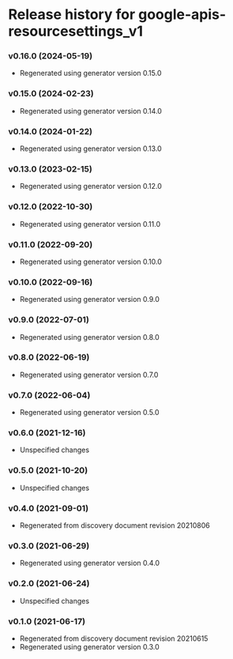 # Release history for google-apis-resourcesettings_v1

### v0.16.0 (2024-05-19)

* Regenerated using generator version 0.15.0

### v0.15.0 (2024-02-23)

* Regenerated using generator version 0.14.0

### v0.14.0 (2024-01-22)

* Regenerated using generator version 0.13.0

### v0.13.0 (2023-02-15)

* Regenerated using generator version 0.12.0

### v0.12.0 (2022-10-30)

* Regenerated using generator version 0.11.0

### v0.11.0 (2022-09-20)

* Regenerated using generator version 0.10.0

### v0.10.0 (2022-09-16)

* Regenerated using generator version 0.9.0

### v0.9.0 (2022-07-01)

* Regenerated using generator version 0.8.0

### v0.8.0 (2022-06-19)

* Regenerated using generator version 0.7.0

### v0.7.0 (2022-06-04)

* Regenerated using generator version 0.5.0

### v0.6.0 (2021-12-16)

* Unspecified changes

### v0.5.0 (2021-10-20)

* Unspecified changes

### v0.4.0 (2021-09-01)

* Regenerated from discovery document revision 20210806

### v0.3.0 (2021-06-29)

* Regenerated using generator version 0.4.0

### v0.2.0 (2021-06-24)

* Unspecified changes

### v0.1.0 (2021-06-17)

* Regenerated from discovery document revision 20210615
* Regenerated using generator version 0.3.0

